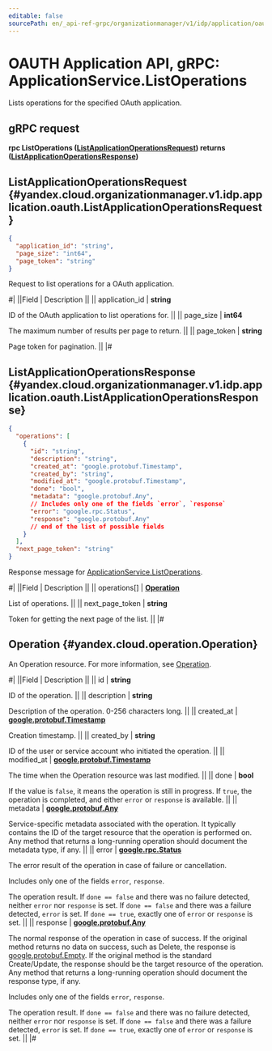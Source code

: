 ```yaml
---
editable: false
sourcePath: en/_api-ref-grpc/organizationmanager/v1/idp/application/oauth/api-ref/grpc/Application/listOperations.md
---
```


# OAUTH Application API, gRPC: ApplicationService.ListOperations

Lists operations for the specified OAuth application.

## gRPC request

**rpc ListOperations ([ListApplicationOperationsRequest](#yandex.cloud.organizationmanager.v1.idp.application.oauth.ListApplicationOperationsRequest)) returns ([ListApplicationOperationsResponse](#yandex.cloud.organizationmanager.v1.idp.application.oauth.ListApplicationOperationsResponse))**

## ListApplicationOperationsRequest {#yandex.cloud.organizationmanager.v1.idp.application.oauth.ListApplicationOperationsRequest}

```json
{
  "application_id": "string",
  "page_size": "int64",
  "page_token": "string"
}
```

Request to list operations for a OAuth application.

#|
||Field | Description ||
|| application_id | **string**

ID of the OAuth application to list operations for. ||
|| page_size | **int64**

The maximum number of results per page to return. ||
|| page_token | **string**

Page token for pagination. ||
|#

## ListApplicationOperationsResponse {#yandex.cloud.organizationmanager.v1.idp.application.oauth.ListApplicationOperationsResponse}

```json
{
  "operations": [
    {
      "id": "string",
      "description": "string",
      "created_at": "google.protobuf.Timestamp",
      "created_by": "string",
      "modified_at": "google.protobuf.Timestamp",
      "done": "bool",
      "metadata": "google.protobuf.Any",
      // Includes only one of the fields `error`, `response`
      "error": "google.rpc.Status",
      "response": "google.protobuf.Any"
      // end of the list of possible fields
    }
  ],
  "next_page_token": "string"
}
```

Response message for [ApplicationService.ListOperations](#ListOperations).

#|
||Field | Description ||
|| operations[] | **[Operation](#yandex.cloud.operation.Operation)**

List of operations. ||
|| next_page_token | **string**

Token for getting the next page of the list. ||
|#

## Operation {#yandex.cloud.operation.Operation}

An Operation resource. For more information, see [Operation](/docs/api-design-guide/concepts/operation).

#|
||Field | Description ||
|| id | **string**

ID of the operation. ||
|| description | **string**

Description of the operation. 0-256 characters long. ||
|| created_at | **[google.protobuf.Timestamp](https://developers.google.com/protocol-buffers/docs/reference/google.protobuf#timestamp)**

Creation timestamp. ||
|| created_by | **string**

ID of the user or service account who initiated the operation. ||
|| modified_at | **[google.protobuf.Timestamp](https://developers.google.com/protocol-buffers/docs/reference/google.protobuf#timestamp)**

The time when the Operation resource was last modified. ||
|| done | **bool**

If the value is `false`, it means the operation is still in progress.
If `true`, the operation is completed, and either `error` or `response` is available. ||
|| metadata | **[google.protobuf.Any](https://developers.google.com/protocol-buffers/docs/proto3#any)**

Service-specific metadata associated with the operation.
It typically contains the ID of the target resource that the operation is performed on.
Any method that returns a long-running operation should document the metadata type, if any. ||
|| error | **[google.rpc.Status](https://cloud.google.com/tasks/docs/reference/rpc/google.rpc#status)**

The error result of the operation in case of failure or cancellation.

Includes only one of the fields `error`, `response`.

The operation result.
If `done == false` and there was no failure detected, neither `error` nor `response` is set.
If `done == false` and there was a failure detected, `error` is set.
If `done == true`, exactly one of `error` or `response` is set. ||
|| response | **[google.protobuf.Any](https://developers.google.com/protocol-buffers/docs/proto3#any)**

The normal response of the operation in case of success.
If the original method returns no data on success, such as Delete,
the response is [google.protobuf.Empty](https://developers.google.com/protocol-buffers/docs/reference/google.protobuf#google.protobuf.Empty).
If the original method is the standard Create/Update,
the response should be the target resource of the operation.
Any method that returns a long-running operation should document the response type, if any.

Includes only one of the fields `error`, `response`.

The operation result.
If `done == false` and there was no failure detected, neither `error` nor `response` is set.
If `done == false` and there was a failure detected, `error` is set.
If `done == true`, exactly one of `error` or `response` is set. ||
|#